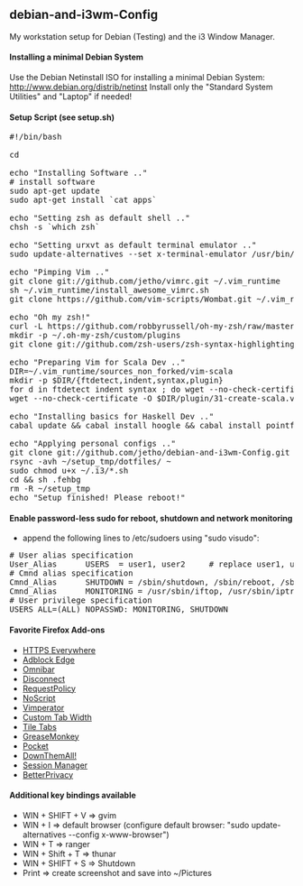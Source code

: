 ## debian-and-i3wm-Config

My workstation setup for Debian (Testing) and the i3 Window Manager. 

#### Installing a minimal Debian System
Use the Debian Netinstall ISO for installing a minimal Debian System: http://www.debian.org/distrib/netinst
Install only the "Standard System Utilities" and "Laptop" if needed!

#### Setup Script (see setup.sh)
<pre>
#!/bin/bash

cd

echo "Installing Software .."
# install software
sudo apt-get update
sudo apt-get install `cat apps`

echo "Setting zsh as default shell .."
chsh -s `which zsh`

echo "Setting urxvt as default terminal emulator .."
sudo update-alternatives --set x-terminal-emulator /usr/bin/urxvt

echo "Pimping Vim .."
git clone git://github.com/jetho/vimrc.git ~/.vim_runtime
sh ~/.vim_runtime/install_awesome_vimrc.sh
git clone https://github.com/vim-scripts/Wombat.git ~/.vim_runtime/sources_non_forked/wombat

echo "Oh my zsh!"
curl -L https://github.com/robbyrussell/oh-my-zsh/raw/master/tools/install.sh | sh
mkdir -p ~/.oh-my-zsh/custom/plugins
git clone git://github.com/zsh-users/zsh-syntax-highlighting.git ~/.oh-my-zsh/custom/plugins/zsh-syntax-highlighting

echo "Preparing Vim for Scala Dev .."
DIR=~/.vim_runtime/sources_non_forked/vim-scala
mkdir -p $DIR/{ftdetect,indent,syntax,plugin} 
for d in ftdetect indent syntax ; do wget --no-check-certificate -O $DIR/$d/scala.vim https://raw.github.com/scala/scala-dist/master/tool-support/src/vim/$d/scala.vim ;done
wget --no-check-certificate -O $DIR/plugin/31-create-scala.vim https://raw.github.com/scala/scala-dist/master/tool-support/src/vim/plugin/31-create-scala.vim

echo "Installing basics for Haskell Dev .."
cabal update && cabal install hoogle && cabal install pointfree && cabal install hlint 

echo "Applying personal configs .."
git clone git://github.com/jetho/debian-and-i3wm-Config.git ~/setup_tmp
rsync -avh ~/setup_tmp/dotfiles/ ~
sudo chmod u+x ~/.i3/*.sh
cd && sh .fehbg 
rm -R ~/setup_tmp
echo "Setup finished! Please reboot!"
</pre>

#### Enable password-less sudo for reboot, shutdown and network monitoring
- append the following lines to /etc/sudoers using "sudo visudo":
<pre>
# User alias specification
User_Alias      USERS  = user1, user2     # replace user1, user2 etc. with real user names
# Cmnd alias specification
Cmnd_Alias      SHUTDOWN = /sbin/shutdown, /sbin/reboot, /sbin/halt
Cmnd_Alias      MONITORING = /usr/sbin/iftop, /usr/sbin/iptraf-ng, /usr/sbin/iotop
# User privilege specification
USERS ALL=(ALL) NOPASSWD: MONITORING, SHUTDOWN
</pre>

#### Favorite Firefox Add-ons
- [HTTPS Everywhere](https://www.eff.org/https-everywhere)
- [Adblock Edge](https://addons.mozilla.org/en-us/firefox/addon/adblock-edge/)
- [Omnibar](https://addons.mozilla.org/en-us/firefox/addon/omnibar/)
- [Disconnect](https://disconnect.me/)
- [RequestPolicy](https://addons.mozilla.org/en-us/firefox/addon/requestpolicy/)
- [NoScript](https://addons.mozilla.org/en-us/firefox/addon/noscript/)
- [Vimperator](https://addons.mozilla.org/en-us/firefox/addon/vimperator/)
- [Custom Tab Width](https://addons.mozilla.org/en-us/firefox/addon/custom-tab-width/)
- [Tile Tabs](https://addons.mozilla.org/en-us/firefox/addon/tile-tabs/)
- [GreaseMonkey](https://addons.mozilla.org/en-us/firefox/addon/greasemonkey/)
- [Pocket](https://addons.mozilla.org/en-us/firefox/addon/read-it-later/)
- [DownThemAll!](https://addons.mozilla.org/en-us/firefox/addon/downthemall/)
- [Session Manager](https://addons.mozilla.org/en-us/firefox/addon/session-manager/)
- [BetterPrivacy](https://addons.mozilla.org/en-us/firefox/addon/betterprivacy/)

#### Additional key bindings available
- WIN + SHIFT + V => gvim
- WIN + I => default browser (configure default browser: "sudo update-alternatives --config x-www-browser")
- WIN + T => ranger
- WIN + Shift + T => thunar
- WIN + SHIFT + S => Shutdown
- Print => create screenshot and save into ~/Pictures

